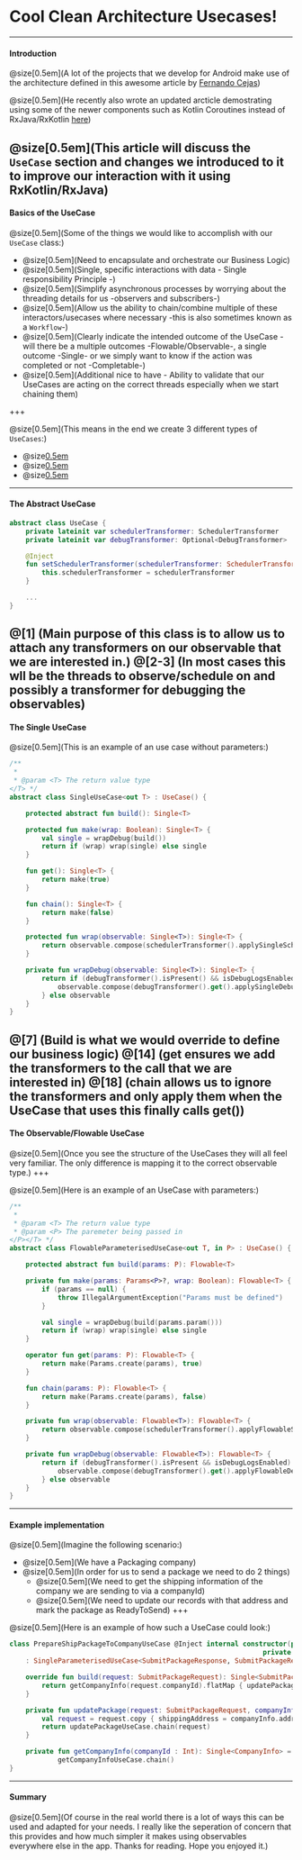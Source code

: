 # Cool Clean Architecture Usecases!

---

#### Introduction

@size[0.5em](A lot of the projects that we develop for Android make use of the architecture defined in this awesome article by [Fernando Cejas](https://fernandocejas.com/2015/07/18/architecting-android-the-evolution/))

@size[0.5em](He recently also wrote an updated arcticle demostrating using some of the newer components such as Kotlin Coroutines instead of RxJava/RxKotlin [here](https://fernandocejas.com/2018/05/07/architecting-android-reloaded/))

@size[0.5em](This article will discuss the `UseCase` section and changes we introduced to it to improve our interaction with it using RxKotlin/RxJava)
---

#### Basics of the UseCase

@size[0.5em](Some of the things we would like to accomplish with our `UseCase` class:)
- @size[0.5em](Need to encapsulate and orchestrate our Business Logic)
- @size[0.5em](Single, specific interactions with data - Single responsibility Principle -)
- @size[0.5em](Simplify asynchronous processes by worrying about the threading details for us -observers and subscribers-)
- @size[0.5em](Allow us the ability to chain/combine multiple of these interactors/usecases where necessary -this is also sometimes known as a `Workflow`-)
- @size[0.5em](Clearly indicate the intended outcome of the UseCase - will there be a multiple outcomes -Flowable/Observable-, a single outcome -Single- or we simply want to know if the action was completed or not -Completable-)
- @size[0.5em](Additional nice to have - Ability to validate that our UseCases are acting on the correct threads especially when we start chaining them)

+++

@size[0.5em](This means in the end we create 3 different types of `UseCases`:)
- @size[0.5em](SingleUseCase)
- @size[0.5em](CompletableUseCase)
- @size[0.5em](Flowable/ObservableUseCase)


---

#### The Abstract UseCase
```kotlin
abstract class UseCase {
    private lateinit var schedulerTransformer: SchedulerTransformer
    private lateinit var debugTransformer: Optional<DebugTransformer>

    @Inject
    fun setSchedulerTransformer(schedulerTransformer: SchedulerTransformer) {
        this.schedulerTransformer = schedulerTransformer
    }

    ...
}
```
@[1] (Main purpose of this class is to allow us to attach any transformers on our observable that we are interested in.)
@[2-3] (In most cases this wll be the threads to observe/schedule on and possibly a transformer for debugging the observables)
---

#### The Single UseCase
@size[0.5em](This is an example of an use case without parameters:)

```kotlin
/**
 *
 * @param <T> The return value type
</T> */
abstract class SingleUseCase<out T> : UseCase() {

    protected abstract fun build(): Single<T>

    protected fun make(wrap: Boolean): Single<T> {
        val single = wrapDebug(build())
        return if (wrap) wrap(single) else single
    }

    fun get(): Single<T> {
        return make(true)
    }

    fun chain(): Single<T> {
        return make(false)
    }

    protected fun wrap(observable: Single<T>): Single<T> {
        return observable.compose(schedulerTransformer().applySingleSchedulers())
    }

    private fun wrapDebug(observable: Single<T>): Single<T> {
        return if (debugTransformer().isPresent() && isDebugLogsEnabled()) {
            observable.compose(debugTransformer().get().applySingleDebugger(getClass().getSimpleName()))
        } else observable
    }
}
```
@[7] (Build is what we would override to define our business logic)
@[14] (get ensures we add the transformers to the call that we are interested in)
@[18] (chain allows us to ignore the transformers and only apply them when the UseCase that uses this finally calls get())
---

#### The Observable/Flowable UseCase
@size[0.5em](Once you see the structure of the UseCases they will all feel very familiar. The only difference is mapping it to the correct observable type.)
+++

@size[0.5em](Here is an example of an UseCase with parameters:)

```kotlin
/**
 *
 * @param <T> The return value type
 * @param <P> The paremeter being passed in
</P></T> */
abstract class FlowableParameterisedUseCase<out T, in P> : UseCase() {

    protected abstract fun build(params: P): Flowable<T>

    private fun make(params: Params<P>?, wrap: Boolean): Flowable<T> {
        if (params == null) {
            throw IllegalArgumentException("Params must be defined")
        }

        val single = wrapDebug(build(params.param()))
        return if (wrap) wrap(single) else single
    }

    operator fun get(params: P): Flowable<T> {
        return make(Params.create(params), true)
    }

    fun chain(params: P): Flowable<T> {
        return make(Params.create(params), false)
    }

    private fun wrap(observable: Flowable<T>): Flowable<T> {
        return observable.compose(schedulerTransformer().applyFlowableSchedulers())
    }

    private fun wrapDebug(observable: Flowable<T>): Flowable<T> {
        return if (debugTransformer().isPresent && isDebugLogsEnabled) {
            observable.compose(debugTransformer().get().applyFlowableDebugger(javaClass.simpleName))
        } else observable
    }
}
```
---

#### Example implementation
@size[0.5em](Imagine the following scenario:)
- @size[0.5em](We have a Packaging company)
- @size[0.5em](In order for us to send a package we need to do 2 things)
  - @size[0.5em](We need to get the shipping information of the company we are sending to via a companyId)
  - @size[0.5em](We need to update our records with that address and mark the package as ReadyToSend)
+++

@size[0.5em](Here is an example of how such a UseCase could look:)

```kotlin
class PrepareShipPackageToCompanyUseCase @Inject internal constructor(private val getCompanyInfoUseCase: GetCompanyInfoUseCase, 
                                                               private val updatePackageUseCase: UpdatePackageUseCase)
    : SingleParameterisedUseCase<SubmitPackageResponse, SubmitPackageRequest>() {

    override fun build(request: SubmitPackageRequest): Single<SubmitPackageResponse> {
        return getCompanyInfo(request.companyId).flatMap { updatePackage(request, it)  }
    }

    private fun updatePackage(request: SubmitPackageRequest, companyInfo : CompanyInfo): Single<SubmitPackageResponse> {
        val request = request.copy { shippingAddress = companyInfo.address }
        return updatePackageUseCase.chain(request)
    }

    private fun getCompanyInfo(companyId : Int): Single<CompanyInfo> =
            getCompanyInfoUseCase.chain()
}
```
---

#### Summary
@size[0.5em](Of course in the real world there is a lot of ways this can be used and adapted for your needs. I really like the seperation of concern that this provides and how much simpler it makes using observables everywhere else in the app. Thanks for reading. Hope you enjoyed it.)